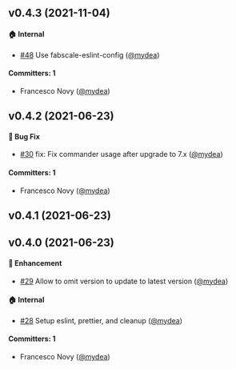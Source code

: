 
## v0.4.3 (2021-11-04)

#### :house: Internal
* [#48](https://github.com/mydea/yarn-update-dependency/pull/48) Use fabscale-eslint-config ([@mydea](https://github.com/mydea))

#### Committers: 1
- Francesco Novy ([@mydea](https://github.com/mydea))

## v0.4.2 (2021-06-23)

#### :bug: Bug Fix
* [#30](https://github.com/mydea/yarn-update-dependency/pull/30) fix: Fix commander usage after upgrade to 7.x ([@mydea](https://github.com/mydea))

#### Committers: 1
- Francesco Novy ([@mydea](https://github.com/mydea))

## v0.4.1 (2021-06-23)

## v0.4.0 (2021-06-23)

#### :rocket: Enhancement
* [#29](https://github.com/mydea/yarn-update-dependency/pull/29) Allow to omit version to update to latest version ([@mydea](https://github.com/mydea))

#### :house: Internal
* [#28](https://github.com/mydea/yarn-update-dependency/pull/28) Setup eslint, prettier, and cleanup ([@mydea](https://github.com/mydea))

#### Committers: 1
- Francesco Novy ([@mydea](https://github.com/mydea))

